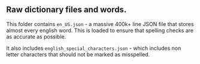 ## Raw dictionary files and words.

This folder contains ```en_US.json``` - a massive 400k+ line JSON file that stores almost every english word. This is loaded to ensure that spelling checks are as accurate as possible. 

It also includes ```english_special_characters.json``` - which includes non letter characters that should not be marked as misspelled. 